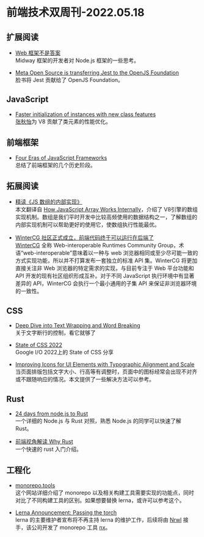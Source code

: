 # 前端技术双周刊-2022.05.18

## 扩展阅读
- [Web 框架不是答案](https://mp.weixin.qq.com/s/T3ZEzeEsQxbdbOGyuotu-g)
<br>Midway 框架的开发者对 Node.js 框架的一些思考。

- [Meta Open Source is transferring Jest to the OpenJS Foundation](https://engineering.fb.com/2022/05/11/open-source/jest-openjs-foundation/)
<br>脸书将 Jest 贡献给了 OpenJS Foundation。

## JavaScript
- [Faster initialization of instances with new class features](https://v8.dev/blog/faster-class-features)
<br>[张秋怡](https://twitter.com/JoyeeCheung)为 V8 贡献了类元素的性能优化。

## 前端框架
- [Four Eras of JavaScript Frameworks](https://www.pzuraq.com/blog/four-eras-of-javascript-frameworks)
<br>总结了前端框架的几个历史阶段。

## 拓展阅读
- [精读《JS 数组的内部实现》](https://zhuanlan.zhihu.com/p/511389069)
<br>本文翻译自 [How JavaScript Array Works Internally](https://blog.gauravthakur.in/how-javascript-array-works-internally)，介绍了 V8引擎的数组实现机制。数组是我们平时开发中比较高频使用的数据结构之一，了解数组的内部实现机制可以帮助更好的使用它，使数组执行性能最优。

- [WinterCG 社区正式成立，前端代码终于可以运行在后端了](https://mp.weixin.qq.com/s/bF4crsk75j0TdMoi402u-g)
<br>[WinterCG](https://github.com/wintercg) 全称 Web-interoperable Runtimes Community Group，术语“web-interoperable”意味着以一种与 web 浏览器相同或至少尽可能一致的方式实现功能，所以并不打算发布一套独立的标准 API 集。WinterCG 将更加直接关注非 Web 浏览器的特定需求的实现，与目前专注于 Web 平台功能和 API 开发的现有社区组织形成互补。对于不同 JavaScript 执行环境中有显著差异的 API，WinterCG 会执行一个最小通用的子集 API 来保证非浏览器环境的一致性。

## CSS
- [Deep Dive into Text Wrapping and Word Breaking](https://codersblock.com/blog/deep-dive-into-text-wrapping-and-word-breaking/)
<br>关于文字断行的控制，看它就够了

- [State of CSS 2022](https://web.dev/state-of-css-2022/)
<br>Google I/O 2022上的 State of CSS 分享

- [Improving Icons for UI Elements with Typographic Alignment and Scale](https://css-tricks.com/improving-icons-for-ui-elements-with-typographic-alignment-and-scale/)
<br>当页面排版包括文字大小、行高等有调整时，页面中的图标经常会出现不对齐或不跟随响应的情况。本文提供了一些解决方法可以参考。

## Rust
- [24 days from node.js to Rust](https://vino.dev/blog/node-to-rust-day-1-rustup/)
<br>一个详细的 Node.js 与 Rust 对照，熟悉 Node.js 的同学可以快速了解 Rust。

- [前端视角解读 Why Rust](https://mp.weixin.qq.com/s/AXXJnFdwYDiy5vfZ-fvVDQ)
<br>一个快速的 rust 入门介绍。

## 工程化
- [monorepo.tools](https://monorepo.tools/)
<br>这个网站详细介绍了 monorepo 以及相关构建工具需要实现的功能点，同时对比了不同构建工具的区别。如果想要替换 lerna，或许可以参考这个。

- [Lerna Announcement: Passing the torch](https://github.com/lerna/lerna/issues/3121)
<br>lerna 的主要维护者宣布将不再主持 lerna 的维护工作，后续将由 [Nrwl](https://nrwl.io/) 接手，该公司开发了 monorepo 工具 [nx](https://nx.dev)。

